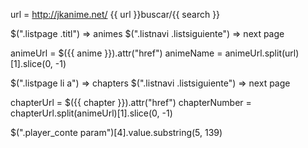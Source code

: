 url = http://jkanime.net/
{{ url }}buscar/{{ search }}

$(".listpage .titl") => animes
$(".listnavi .listsiguiente") => next page

animeUrl = $({{ anime }}).attr("href")
animeName = animeUrl.split(url)[1].slice(0, -1)

$(".listpage li a") => chapters
$(".listnavi .listsiguiente") => next page

chapterUrl = $({{ chapter }}).attr("href")
chapterNumber = chapterUrl.split(animeUrl)[1].slice(0, -1)

$(".player_conte param")[4].value.substring(5, 139)
